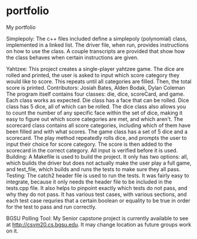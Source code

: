 # portfolio
My portfolio

Simplepoly:
The c++ files included define a simplepoly (polynomial) class, implemented in a linked list. The driver file, when run, provides instructions on how to use the class. A couple transcripts are provided that show how the class behaves when certain instructions are given.

Yahtzee:
This project creates a single-player yahtzee game. The dice are rolled and printed, the user is asked to input which score category they would like to score. This repeats until all categories are filled. Then, the total score is printed.
Contributors: Josiah Bates, Alden Bodak, Dylan Coleman
The program itself contains four classes: die, dice, scoreCard, and game. Each class works as expected. Die class has a face that can be rolled. Dice class has 5 dice, all of which can be rolled. The dice class also allows you to count the number of any specific face within the set of dice, making it easy to figure out which score categories are met, and which aren't. The scorecard class contains all score categories, including which of them have been filled and with what scores. The game class has a set of 5 dice and a scorecard. The play method repeatedly rolls dice, and prompts the user to input their choice for score category. The score is then added to the scorecard in the correct category. All input is verified before it is used.
Building: A Makefile is used to build the project. It only has two options: all, which builds the driver but does not actually make the user play a full game, and test_file, which builds and runs the tests to make sure they all pass.
Testing: The catch2 header file is used to run the tests. It was fairly easy to integrate, because it only needs the header file to be included in the tests.cpp file. It also helps to pinpoint exactly which tests do not pass, and why they do not pass. It has various test cases, with various sections, and each test case requries that a certain boolean or equality to be true in order for the test to pass and run correctly.

BGSU Polling Tool:
My Senior capstone project is currently available to see at http://csvm20.cs.bgsu.edu. It may change location as future groups work on it.
